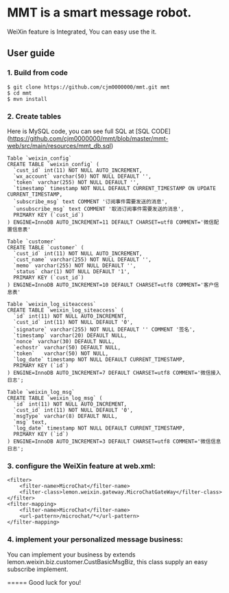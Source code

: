# MMT is a smart message robot.

WeiXin feature is Integrated, You can easy use the it.

## User guide

### 1. Build from code

	$ git clone https://github.com/cjm0000000/mmt.git mmt
	$ cd mmt
	$ mvn install
	
### 2. Create tables
	
Here is MySQL code, you can see full SQL at [SQL CODE] (https://github.com/cjm0000000/mmt/blob/master/mmt-web/src/main/resources/mmt_db.sql)
	
	Table `weixin_config`
	CREATE TABLE `weixin_config` (
	  `cust_id` int(11) NOT NULL AUTO_INCREMENT,
	  `wx_account` varchar(50) NOT NULL DEFAULT '',
	  `token` varchar(255) NOT NULL DEFAULT '',
	  `timestamp` timestamp NOT NULL DEFAULT CURRENT_TIMESTAMP ON UPDATE CURRENT_TIMESTAMP,
	  `subscribe_msg` text COMMENT '订阅事件需要发送的消息',
	  `unsubscribe_msg` text COMMENT '取消订阅事件需要发送的消息',
	  PRIMARY KEY (`cust_id`)
	) ENGINE=InnoDB AUTO_INCREMENT=11 DEFAULT CHARSET=utf8 COMMENT='微信配置信息表'
	
	Table `customer`
	CREATE TABLE `customer` (
	  `cust_id` int(11) NOT NULL AUTO_INCREMENT,
	  `cust_name` varchar(255) NOT NULL DEFAULT '',
	  `memo` varchar(255) NOT NULL DEFAULT '',
	  `status` char(1) NOT NULL DEFAULT '1',
	  PRIMARY KEY (`cust_id`)
	) ENGINE=InnoDB AUTO_INCREMENT=10 DEFAULT CHARSET=utf8 COMMENT='客户信息表'
	
	Table `weixin_log_siteaccess`
	CREATE TABLE `weixin_log_siteaccess` (
	  `id` int(11) NOT NULL AUTO_INCREMENT,
	  `cust_id` int(11) NOT NULL DEFAULT '0',
	  `signature` varchar(255) NOT NULL DEFAULT '' COMMENT '签名',
	  `timestamp` varchar(20) DEFAULT NULL,
	  `nonce` varchar(30) DEFAULT NULL,
	  `echostr` varchar(50) DEFAULT NULL,
	  `token`	varchar(50) NOT NULL,
	  `log_date` timestamp NOT NULL DEFAULT CURRENT_TIMESTAMP,
	  PRIMARY KEY (`id`)
	) ENGINE=InnoDB AUTO_INCREMENT=7 DEFAULT CHARSET=utf8 COMMENT='微信接入日志';
	
	Table `weixin_log_msg`
	CREATE TABLE `weixin_log_msg` (
	  `id` int(11) NOT NULL AUTO_INCREMENT,
	  `cust_id` int(11) NOT NULL DEFAULT '0',
	  `msgType` varchar(8) DEFAULT NULL,
	  `msg` text,
	  `log_date` timestamp NOT NULL DEFAULT CURRENT_TIMESTAMP,
	  PRIMARY KEY (`id`)
	) ENGINE=InnoDB AUTO_INCREMENT=3 DEFAULT CHARSET=utf8 COMMENT='微信信息日志';

### 3. configure the WeiXin feature at web.xml:

	<filter>
		<filter-name>MicroChat</filter-name>
		<filter-class>lemon.weixin.gateway.MicroChatGateWay</filter-class>
	</filter>
	<filter-mapping>
		<filter-name>MicroChat</filter-name>
		<url-pattern>/microchat/*</url-pattern>
	</filter-mapping>

### 4. implement your personalized message business:

You can implement your business by extends lemon.weixin.biz.customer.CustBasicMsgBiz,
this class supply an easy subscribe implement.

=====
Good luck for you!